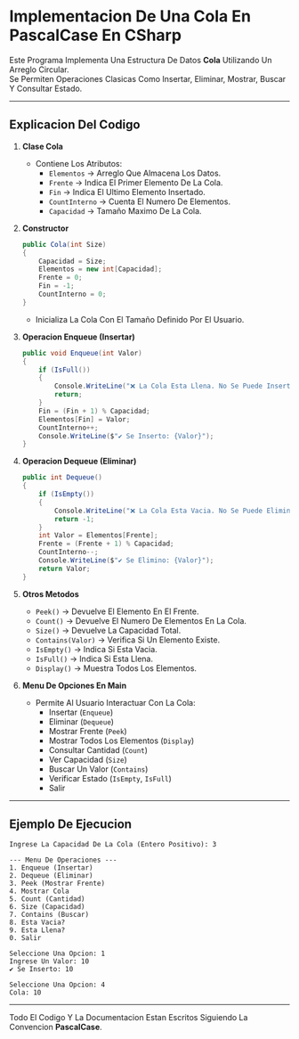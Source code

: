 # Implementacion De Una Cola En PascalCase En CSharp

Este Programa Implementa Una Estructura De Datos **Cola** Utilizando Un Arreglo Circular.  
Se Permiten Operaciones Clasicas Como Insertar, Eliminar, Mostrar, Buscar Y Consultar Estado.  

---

## Explicacion Del Codigo

1. **Clase Cola**
   - Contiene Los Atributos:
     - `Elementos` → Arreglo Que Almacena Los Datos.
     - `Frente` → Indica El Primer Elemento De La Cola.
     - `Fin` → Indica El Ultimo Elemento Insertado.
     - `CountInterno` → Cuenta El Numero De Elementos.
     - `Capacidad` → Tamaño Maximo De La Cola.

2. **Constructor**
   ```csharp
   public Cola(int Size)
   {
       Capacidad = Size;
       Elementos = new int[Capacidad];
       Frente = 0;
       Fin = -1;
       CountInterno = 0;
   }
   ```
   - Inicializa La Cola Con El Tamaño Definido Por El Usuario.

3. **Operacion Enqueue (Insertar)**
   ```csharp
   public void Enqueue(int Valor)
   {
       if (IsFull())
       {
           Console.WriteLine("❌ La Cola Esta Llena. No Se Puede Insertar.");
           return;
       }
       Fin = (Fin + 1) % Capacidad;
       Elementos[Fin] = Valor;
       CountInterno++;
       Console.WriteLine($"✔ Se Inserto: {Valor}");
   }
   ```

4. **Operacion Dequeue (Eliminar)**
   ```csharp
   public int Dequeue()
   {
       if (IsEmpty())
       {
           Console.WriteLine("❌ La Cola Esta Vacia. No Se Puede Eliminar.");
           return -1;
       }
       int Valor = Elementos[Frente];
       Frente = (Frente + 1) % Capacidad;
       CountInterno--;
       Console.WriteLine($"✔ Se Elimino: {Valor}");
       return Valor;
   }
   ```

5. **Otros Metodos**
   - `Peek()` → Devuelve El Elemento En El Frente.  
   - `Count()` → Devuelve El Numero De Elementos En La Cola.  
   - `Size()` → Devuelve La Capacidad Total.  
   - `Contains(Valor)` → Verifica Si Un Elemento Existe.  
   - `IsEmpty()` → Indica Si Esta Vacia.  
   - `IsFull()` → Indica Si Esta Llena.  
   - `Display()` → Muestra Todos Los Elementos.

6. **Menu De Opciones En Main**
   - Permite Al Usuario Interactuar Con La Cola:
     - Insertar (`Enqueue`)
     - Eliminar (`Dequeue`)
     - Mostrar Frente (`Peek`)
     - Mostrar Todos Los Elementos (`Display`)
     - Consultar Cantidad (`Count`)
     - Ver Capacidad (`Size`)
     - Buscar Un Valor (`Contains`)
     - Verificar Estado (`IsEmpty`, `IsFull`)
     - Salir

---

## Ejemplo De Ejecucion

```
Ingrese La Capacidad De La Cola (Entero Positivo): 3

--- Menu De Operaciones ---
1. Enqueue (Insertar)
2. Dequeue (Eliminar)
3. Peek (Mostrar Frente)
4. Mostrar Cola
5. Count (Cantidad)
6. Size (Capacidad)
7. Contains (Buscar)
8. Esta Vacia?
9. Esta Llena?
0. Salir

Seleccione Una Opcion: 1
Ingrese Un Valor: 10
✔ Se Inserto: 10

Seleccione Una Opcion: 4
Cola: 10
```

---

Todo El Codigo Y La Documentacion Estan Escritos Siguiendo La Convencion **PascalCase**.